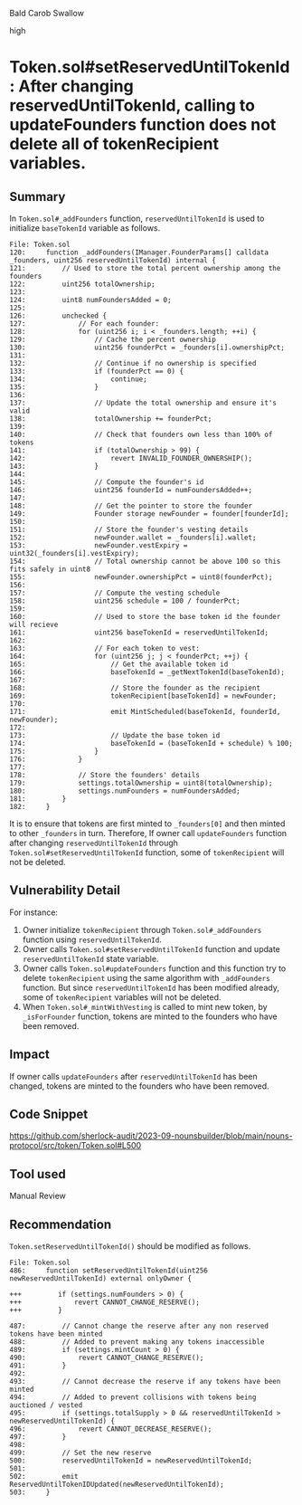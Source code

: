 Bald Carob Swallow

high

# Token.sol#setReservedUntilTokenId: After changing reservedUntilTokenId, calling to updateFounders function does not delete all of tokenRecipient variables.

## Summary
In `Token.sol#_addFounders` function, `reservedUntilTokenId` is used to initialize `baseTokenId` variable as follows.
```solidity
File: Token.sol
120:     function _addFounders(IManager.FounderParams[] calldata _founders, uint256 reservedUntilTokenId) internal {
121:         // Used to store the total percent ownership among the founders
122:         uint256 totalOwnership;
123: 
124:         uint8 numFoundersAdded = 0;
125: 
126:         unchecked {
127:             // For each founder:
128:             for (uint256 i; i < _founders.length; ++i) {
129:                 // Cache the percent ownership
130:                 uint256 founderPct = _founders[i].ownershipPct;
131: 
132:                 // Continue if no ownership is specified
133:                 if (founderPct == 0) {
134:                     continue;
135:                 }
136: 
137:                 // Update the total ownership and ensure it's valid
138:                 totalOwnership += founderPct;
139: 
140:                 // Check that founders own less than 100% of tokens
141:                 if (totalOwnership > 99) {
142:                     revert INVALID_FOUNDER_OWNERSHIP();
143:                 }
144: 
145:                 // Compute the founder's id
146:                 uint256 founderId = numFoundersAdded++;
147: 
148:                 // Get the pointer to store the founder
149:                 Founder storage newFounder = founder[founderId];
150: 
151:                 // Store the founder's vesting details
152:                 newFounder.wallet = _founders[i].wallet;
153:                 newFounder.vestExpiry = uint32(_founders[i].vestExpiry);
154:                 // Total ownership cannot be above 100 so this fits safely in uint8
155:                 newFounder.ownershipPct = uint8(founderPct);
156: 
157:                 // Compute the vesting schedule
158:                 uint256 schedule = 100 / founderPct;
159: 
160:                 // Used to store the base token id the founder will recieve
161:                 uint256 baseTokenId = reservedUntilTokenId;
162: 
163:                 // For each token to vest:
164:                 for (uint256 j; j < founderPct; ++j) {
165:                     // Get the available token id
166:                     baseTokenId = _getNextTokenId(baseTokenId);
167: 
168:                     // Store the founder as the recipient
169:                     tokenRecipient[baseTokenId] = newFounder;
170: 
171:                     emit MintScheduled(baseTokenId, founderId, newFounder);
172: 
173:                     // Update the base token id
174:                     baseTokenId = (baseTokenId + schedule) % 100;
175:                 }
176:             }
177: 
178:             // Store the founders' details
179:             settings.totalOwnership = uint8(totalOwnership);
180:             settings.numFounders = numFoundersAdded;
181:         }
182:     }
```
It is to ensure that tokens are first minted to `_founders[0]` and then minted to other `_founders` in turn.
Therefore, If owner call `updateFounders` function after changing `reservedUntilTokenId` through `Token.sol#setReservedUntilTokenId` function, some of `tokenRecipient` will not be deleted.


## Vulnerability Detail
For instance:
1. Owner initialize `tokenRecipient` through `Token.sol#_addFounders` function using `reservedUntilTokenId`.
2. Owner calls `Token.sol#setReservedUntilTokenId` function and update `reservedUntilTokenId` state variable.
3. Owner calls `Token.sol#updateFounders` function and this function try to delete `tokenRecipient` using the same algorithm with `_addFounders` function. But since `reservedUntilTokenId` has been modified already, some of `tokenRecipient` variables will not be deleted.
5. When `Token.sol#_mintWithVesting` is called to mint new token, by `_isForFounder` function, tokens are minted to the founders who have been removed.


## Impact
If owner calls `updateFounders` after `reservedUntilTokenId` has been changed, tokens are minted to the founders who have been removed.


## Code Snippet
https://github.com/sherlock-audit/2023-09-nounsbuilder/blob/main/nouns-protocol/src/token/Token.sol#L500


## Tool used
Manual Review


## Recommendation
`Token.setReservedUntilTokenId()` should be modified as follows.
```solidity
File: Token.sol
486:     function setReservedUntilTokenId(uint256 newReservedUntilTokenId) external onlyOwner {

+++         if (settings.numFounders > 0) {
+++             revert CANNOT_CHANGE_RESERVE();
+++         }

487:         // Cannot change the reserve after any non reserved tokens have been minted
488:         // Added to prevent making any tokens inaccessible
489:         if (settings.mintCount > 0) {
490:             revert CANNOT_CHANGE_RESERVE();
491:         }
492: 
493:         // Cannot decrease the reserve if any tokens have been minted
494:         // Added to prevent collisions with tokens being auctioned / vested
495:         if (settings.totalSupply > 0 && reservedUntilTokenId > newReservedUntilTokenId) {
496:             revert CANNOT_DECREASE_RESERVE();
497:         }
498: 
499:         // Set the new reserve
500:         reservedUntilTokenId = newReservedUntilTokenId;
501: 
502:         emit ReservedUntilTokenIDUpdated(newReservedUntilTokenId);
503:     }
```